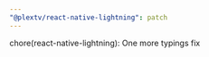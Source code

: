 ```yaml
---
"@plextv/react-native-lightning": patch
---
```


chore(react-native-lightning): One more typings fix
